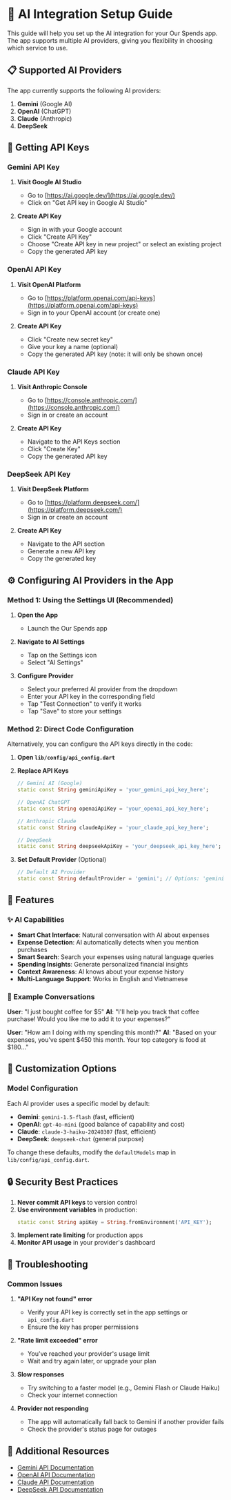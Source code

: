 # 🤖 AI Integration Setup Guide

This guide will help you set up the AI integration for your Our Spends app. The app supports multiple AI providers, giving you flexibility in choosing which service to use.

## 📋 Supported AI Providers

The app currently supports the following AI providers:

1. **Gemini** (Google AI)
2. **OpenAI** (ChatGPT)
3. **Claude** (Anthropic)
4. **DeepSeek**

## 🔑 Getting API Keys

### Gemini API Key

1. **Visit Google AI Studio**
   - Go to [https://ai.google.dev/](https://ai.google.dev/)
   - Click on "Get API key in Google AI Studio"

2. **Create API Key**
   - Sign in with your Google account
   - Click "Create API Key"
   - Choose "Create API key in new project" or select an existing project
   - Copy the generated API key

### OpenAI API Key

1. **Visit OpenAI Platform**
   - Go to [https://platform.openai.com/api-keys](https://platform.openai.com/api-keys)
   - Sign in to your OpenAI account (or create one)

2. **Create API Key**
   - Click "Create new secret key"
   - Give your key a name (optional)
   - Copy the generated API key (note: it will only be shown once)

### Claude API Key

1. **Visit Anthropic Console**
   - Go to [https://console.anthropic.com/](https://console.anthropic.com/)
   - Sign in or create an account

2. **Create API Key**
   - Navigate to the API Keys section
   - Click "Create Key"
   - Copy the generated API key

### DeepSeek API Key

1. **Visit DeepSeek Platform**
   - Go to [https://platform.deepseek.com/](https://platform.deepseek.com/)
   - Sign in or create an account

2. **Create API Key**
   - Navigate to the API section
   - Generate a new API key
   - Copy the generated key

## ⚙️ Configuring AI Providers in the App

### Method 1: Using the Settings UI (Recommended)

1. **Open the App**
   - Launch the Our Spends app

2. **Navigate to AI Settings**
   - Tap on the Settings icon
   - Select "AI Settings"

3. **Configure Provider**
   - Select your preferred AI provider from the dropdown
   - Enter your API key in the corresponding field
   - Tap "Test Connection" to verify it works
   - Tap "Save" to store your settings

### Method 2: Direct Code Configuration

Alternatively, you can configure the API keys directly in the code:

1. **Open `lib/config/api_config.dart`**

2. **Replace API Keys**
   ```dart
   // Gemini AI (Google)
   static const String geminiApiKey = 'your_gemini_api_key_here';
   
   // OpenAI ChatGPT
   static const String openaiApiKey = 'your_openai_api_key_here';
   
   // Anthropic Claude
   static const String claudeApiKey = 'your_claude_api_key_here';
   
   // DeepSeek
   static const String deepseekApiKey = 'your_deepseek_api_key_here';
   ```

3. **Set Default Provider** (Optional)
   ```dart
   // Default AI Provider
   static const String defaultProvider = 'gemini'; // Options: 'gemini', 'openai', 'claude', 'deepseek'
   ```

## 🚀 Features

### ✨ AI Capabilities

- **Smart Chat Interface**: Natural conversation with AI about expenses
- **Expense Detection**: AI automatically detects when you mention purchases
- **Smart Search**: Search your expenses using natural language queries
- **Spending Insights**: Generate personalized financial insights
- **Context Awareness**: AI knows about your expense history
- **Multi-Language Support**: Works in English and Vietnamese

### 💬 Example Conversations

**User**: "I just bought coffee for $5"
**AI**: "I'll help you track that coffee purchase! Would you like me to add it to your expenses?"

**User**: "How am I doing with my spending this month?"
**AI**: "Based on your expenses, you've spent $450 this month. Your top category is food at $180..."

## 🔧 Customization Options

### Model Configuration

Each AI provider uses a specific model by default:

- **Gemini**: `gemini-1.5-flash` (fast, efficient)
- **OpenAI**: `gpt-4o-mini` (good balance of capability and cost)
- **Claude**: `claude-3-haiku-20240307` (fast, efficient)
- **DeepSeek**: `deepseek-chat` (general purpose)

To change these defaults, modify the `defaultModels` map in `lib/config/api_config.dart`.

## 🔒 Security Best Practices

1. **Never commit API keys** to version control
2. **Use environment variables** in production:
   ```dart
   static const String apiKey = String.fromEnvironment('API_KEY');
   ```
3. **Implement rate limiting** for production apps
4. **Monitor API usage** in your provider's dashboard

## 🐛 Troubleshooting

### Common Issues

1. **"API Key not found" error**
   - Verify your API key is correctly set in the app settings or `api_config.dart`
   - Ensure the key has proper permissions

2. **"Rate limit exceeded" error**
   - You've reached your provider's usage limit
   - Wait and try again later, or upgrade your plan

3. **Slow responses**
   - Try switching to a faster model (e.g., Gemini Flash or Claude Haiku)
   - Check your internet connection

4. **Provider not responding**
   - The app will automatically fall back to Gemini if another provider fails
   - Check the provider's status page for outages

## 📝 Additional Resources

- [Gemini API Documentation](https://ai.google.dev/docs)
- [OpenAI API Documentation](https://platform.openai.com/docs/api-reference)
- [Claude API Documentation](https://docs.anthropic.com/claude/reference/getting-started-with-the-api)
- [DeepSeek API Documentation](https://platform.deepseek.com/docs)